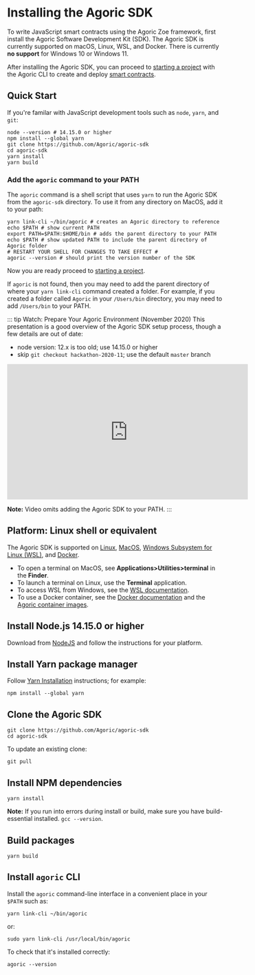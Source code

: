 # Installing the Agoric SDK

To write JavaScript smart contracts using the Agoric Zoe framework,
first install the Agoric Software Development Kit (SDK). The Agoric SDK is currently supported on macOS, Linux, WSL, and Docker. There is currently **no support** for Windows 10 or Windows 11.

After installing the Agoric SDK, you can proceed to [starting a project](/getting-started/start-a-project.md) with the Agoric CLI to create and deploy [smart contracts](/getting-started/deploying.md).

## Quick Start

If you're familar with JavaScript development tools such as `node`, `yarn`, and `git`:

```shell
node --version # 14.15.0 or higher
npm install --global yarn
git clone https://github.com/Agoric/agoric-sdk
cd agoric-sdk
yarn install
yarn build
```

### Add the `agoric` command to your PATH

The `agoric` command is a shell script that uses `yarn` to run the Agoric SDK from the `agoric-sdk` directory. To use it from any directory on MacOS, add it to your path:

```shell
yarn link-cli ~/bin/agoric # creates an Agoric directory to reference
echo $PATH # show current PATH
export PATH=$PATH:$HOME/bin # adds the parent directory to your PATH
echo $PATH # show updated PATH to include the parent directory of Agoric folder
# RESTART YOUR SHELL FOR CHANGES TO TAKE EFFECT #
agoric --version # should print the version number of the SDK
```

Now you are ready proceed to [starting a project](/getting-started/start-a-project.md).

If `agoric` is not found, then you may need to add the parent directory of where your `yarn link-cli` command created a folder. For example, if you created a folder called `Agoric` in your `/Users/bin` directory, you may need to add `/Users/bin` to your PATH.

::: tip Watch: Prepare Your Agoric Environment (November 2020)
This presentation is a good overview of the Agoric SDK setup process,
though a few details are out of date:

- node version: 12.x is too old; use 14.15.0 or higher
- skip `git checkout hackathon-2020-11`; use the default `master` branch

<iframe width="560" height="315" src="https://www.youtube.com/embed/w0By22jYhJA" title="YouTube video player" frameborder="0" allow="accelerometer; autoplay; clipboard-write; encrypted-media; gyroscope; picture-in-picture" allowfullscreen></iframe>

**Note:** Video omits adding the Agoric SDK to your PATH.
:::

## Platform: Linux shell or equivalent

The Agoric SDK is supported on
<a href="https://en.wikipedia.org/wiki/Linux">Linux</a>,
<a href="https://www.apple.com/macos/">MacOS</a>,
<a href="https://docs.microsoft.com/en-us/windows/wsl/">Windows Subsystem for Linux (WSL)</a>, and
<a href="https://www.docker.com/">Docker</a>.

- To open a terminal on MacOS, see **Applications>Utilities>terminal** in the **Finder**.
- To launch a terminal on Linux, use the **Terminal** application.
- To access WSL from Windows, see the [WSL documentation](https://docs.microsoft.com/en-us/windows/wsl/).
- To use a Docker container, see the [Docker documentation](https://docs.docker.com/) and the [Agoric container images](https://hub.docker.com/u/agoric).

## Install Node.js 14.15.0 or higher

Download from [NodeJS](https://nodejs.org/) and follow the instructions for your platform.

## Install Yarn package manager

Follow [Yarn Installation](https://classic.yarnpkg.com/en/docs/install)
instructions; for example:

```shell
npm install --global yarn
```

## Clone the Agoric SDK

```shell
git clone https://github.com/Agoric/agoric-sdk
cd agoric-sdk
```

To update an existing clone:

```shell
git pull
```

## Install NPM dependencies

```shell
yarn install
```

**Note:** If you run into errors during install or build, make sure you have build-essential installed. `gcc --version`.

## Build packages

```shell
yarn build
```

## Install `agoric` CLI

Install the `agoric` command-line interface in a convenient place in your `$PATH` such as:

```shell
yarn link-cli ~/bin/agoric
```

or:

```shell
sudo yarn link-cli /usr/local/bin/agoric
```

To check that it's installed correctly:

```shell
agoric --version
```
